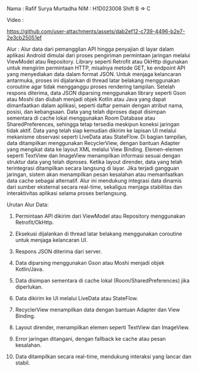 Nama : Rafif Surya Murtadha
NIM : H1D023008
Shift B => C

Video : 


https://github.com/user-attachments/assets/dab2ef12-c739-4496-b2e7-2e3cb25051ef


Alur : 
  Alur data dari pemanggilan API hingga penyajian di layar dalam aplikasi Android dimulai dari proses pengiriman permintaan jaringan melalui ViewModel atau Repository. Library seperti Retrofit atau OkHttp digunakan untuk mengirim permintaan HTTP, misalnya metode GET, ke endpoint API yang menyediakan data dalam format JSON. Untuk menjaga kelancaran antarmuka, proses ini dijalankan di thread latar belakang menggunakan coroutine agar tidak mengganggu proses rendering tampilan.
  Setelah respons diterima, data JSON diparsing menggunakan library seperti Gson atau Moshi dan diubah menjadi objek Kotlin atau Java yang dapat dimanfaatkan dalam aplikasi, seperti daftar pemain dengan atribut nama, posisi, dan kebangsaan. Data yang telah diproses dapat disimpan sementara di cache lokal menggunakan Room Database atau SharedPreferences, sehingga tetap tersedia meskipun koneksi jaringan tidak aktif.
  Data yang telah siap kemudian dikirim ke lapisan UI melalui mekanisme observasi seperti LiveData atau StateFlow. Di bagian tampilan, data ditampilkan menggunakan RecyclerView, dengan bantuan Adapter yang mengikat data ke layout XML melalui View Binding. Elemen-elemen seperti TextView dan ImageView menampilkan informasi sesuai dengan struktur data yang telah diproses.
  Ketika layout dirender, data yang telah terintegrasi ditampilkan secara langsung di layar. Jika terjadi gangguan jaringan, sistem akan menampilkan pesan kesalahan atau memanfaatkan data cache sebagai alternatif. Alur ini mendukung integrasi data dinamis dari sumber eksternal secara real-time, sekaligus menjaga stabilitas dan interaktivitas aplikasi selama proses berlangsung.

Urutan Alur Data:
1. Permintaan API dikirim dari ViewModel atau Repository menggunakan Retrofit/OkHttp.

2. Eksekusi dijalankan di thread latar belakang menggunakan coroutine untuk menjaga kelancaran UI.

3. Respons JSON diterima dari server.

4. Data diparsing menggunakan Gson atau Moshi menjadi objek Kotlin/Java.

5. Data disimpan sementara di cache lokal (Room/SharedPreferences) jika diperlukan.

6. Data dikirim ke UI melalui LiveData atau StateFlow.

7. RecyclerView menampilkan data dengan bantuan Adapter dan View Binding.

8. Layout dirender, menampilkan elemen seperti TextView dan ImageView.

9. Error jaringan ditangani, dengan fallback ke cache atau pesan kesalahan.

10. Data ditampilkan secara real-time, mendukung interaksi yang lancar dan stabil.
